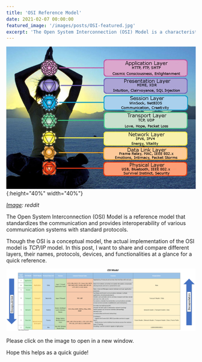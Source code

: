 ```yaml
---
title: 'OSI Reference Model'
date: 2021-02-07 00:00:00
featured_image: '/images/posts/OSI-featured.jpg'
excerpt: 'The Open System Interconnection (OSI) Model is a characteristic model that you have learned and came across many times from your computer science class in college days. A quick post on comparing OSI  with the TCP/IP model and know what protocols and devices live in each layer.'
---
```


![](/images/posts/OSI-featured.jpg){:height="40%" width="40%"}

*[Image](https://www.reddit.com/r/ProgrammerHumor/comments/6o8r79/the_osi_model/): reddit*

The Open System Interconnection (OSI) Model is a reference model that standardizes the communication and provides interoperability of various communication systems with standard protocols.

Though the OSI is a conceptual model, the actual implementation of the OSI model is *TCP/IP* model. In this post, I want to share and compare different layers, their names, protocols, devices, and functionalities at a glance for a quick reference. 

[![OSI Reference model and comparison](/images/posts/OSI-layers-glance.png)](https://blog.linby.io/images/posts/OSI-layers-glance.png)

Please click on the image to open in a new window.

Hope this helps as a quick guide! 